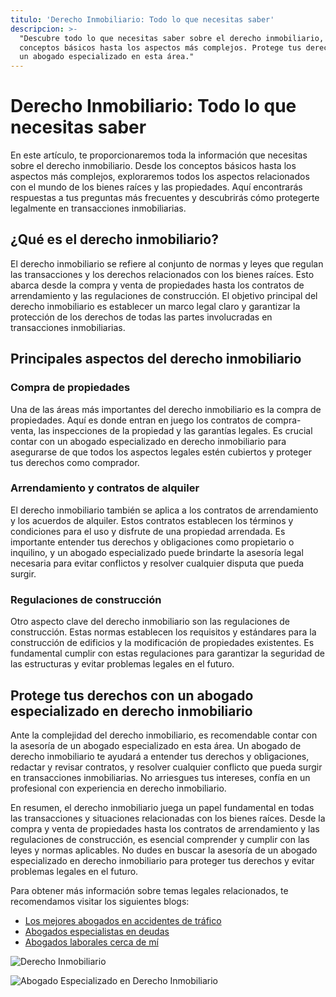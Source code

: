 ```yaml
---
titulo: 'Derecho Inmobiliario: Todo lo que necesitas saber'
descripcion: >-
  "Descubre todo lo que necesitas saber sobre el derecho inmobiliario, desde los
  conceptos básicos hasta los aspectos más complejos. Protege tus derechos con
  un abogado especializado en esta área."
---
```


# Derecho Inmobiliario: Todo lo que necesitas saber


En este artículo, te proporcionaremos toda la información que necesitas sobre el derecho inmobiliario. Desde los conceptos básicos hasta los aspectos más complejos, exploraremos todos los aspectos relacionados con el mundo de los bienes raíces y las propiedades. Aquí encontrarás respuestas a tus preguntas más frecuentes y descubrirás cómo protegerte legalmente en transacciones inmobiliarias.

## ¿Qué es el derecho inmobiliario?

El derecho inmobiliario se refiere al conjunto de normas y leyes que regulan las transacciones y los derechos relacionados con los bienes raíces. Esto abarca desde la compra y venta de propiedades hasta los contratos de arrendamiento y las regulaciones de construcción. El objetivo principal del derecho inmobiliario es establecer un marco legal claro y garantizar la protección de los derechos de todas las partes involucradas en transacciones inmobiliarias.

## Principales aspectos del derecho inmobiliario

### Compra de propiedades

Una de las áreas más importantes del derecho inmobiliario es la compra de propiedades. Aquí es donde entran en juego los contratos de compra-venta, las inspecciones de la propiedad y las garantías legales. Es crucial contar con un abogado especializado en derecho inmobiliario para asegurarse de que todos los aspectos legales estén cubiertos y proteger tus derechos como comprador.

### Arrendamiento y contratos de alquiler

El derecho inmobiliario también se aplica a los contratos de arrendamiento y los acuerdos de alquiler. Estos contratos establecen los términos y condiciones para el uso y disfrute de una propiedad arrendada. Es importante entender tus derechos y obligaciones como propietario o inquilino, y un abogado especializado puede brindarte la asesoría legal necesaria para evitar conflictos y resolver cualquier disputa que pueda surgir.

### Regulaciones de construcción

Otro aspecto clave del derecho inmobiliario son las regulaciones de construcción. Estas normas establecen los requisitos y estándares para la construcción de edificios y la modificación de propiedades existentes. Es fundamental cumplir con estas regulaciones para garantizar la seguridad de las estructuras y evitar problemas legales en el futuro.

## Protege tus derechos con un abogado especializado en derecho inmobiliario

Ante la complejidad del derecho inmobiliario, es recomendable contar con la asesoría de un abogado especializado en esta área. Un abogado de derecho inmobiliario te ayudará a entender tus derechos y obligaciones, redactar y revisar contratos, y resolver cualquier conflicto que pueda surgir en transacciones inmobiliarias. No arriesgues tus intereses, confía en un profesional con experiencia en derecho inmobiliario.



En resumen, el derecho inmobiliario juega un papel fundamental en todas las transacciones y situaciones relacionadas con los bienes raíces. Desde la compra y venta de propiedades hasta los contratos de arrendamiento y las regulaciones de construcción, es esencial comprender y cumplir con las leyes y normas aplicables. No dudes en buscar la asesoría de un abogado especializado en derecho inmobiliario para proteger tus derechos y evitar problemas legales en el futuro.

Para obtener más información sobre temas legales relacionados, te recomendamos visitar los siguientes blogs:

- [Los mejores abogados en accidentes de tráfico](los-mejores-abogados-en-accidentes-de-trafico)
- [Abogados especialistas en deudas](abogados-especialistas-en-deudas)
- [Abogados laborales cerca de mí](abogados-laborales-cerca-de-mi)

![Derecho Inmobiliario](./img/derecho-inmobiliario-1.webp)

![Abogado Especializado en Derecho Inmobiliario](./img/derecho-inmobiliario-2.webp)
